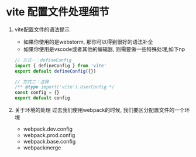 # vite 配置文件处理细节

1. vite配置文件的语法提示
   - 如果你使用的是webstorm, 那你可以得到很好的语法补全
   - 如果你使用是vscode或者其他的编辑器, 则需要做一些特殊处理,如下np
   ```js
   // 方式一：defineConfig
   import { defineConfig } from 'vite'
   export default defineConfig({})
   ```
   ```js
   // 方式二：注释
   /** @type import('vite').UserConfig */
   const config = {}
   export default config
   ```

   
2. 关于环境的处理
   过去我们使用webpack的时候, 我们要区分配置文件的一个环境
   - webpack.dev.config
   - webpack.prod.config
   - webpack.base.config
   - webpackmerge
   